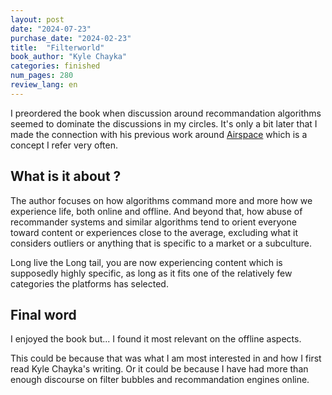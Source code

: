 ```yaml
---
layout: post
date: "2024-07-23"
purchase_date: "2024-02-23"
title:  "Filterworld"
book_author: "Kyle Chayka"
categories: finished
num_pages: 280
review_lang: en
---
```


I preordered the book when discussion around recommandation algorithms seemed to dominate the discussions in my circles. It's only a bit later that I made the connection with his previous work around [Airspace](https://www.theverge.com/2016/8/3/12325104/airbnb-aesthetic-global-minimalism-startup-gentrification) which is a concept I refer very often.

## What is it about ?

The author focuses on how algorithms command more and more how we experience life, both online and offline. And beyond that, how abuse of recommander systems and similar algorithms tend to orient everyone toward content or experiences close to the average, excluding what it considers outliers or anything that is specific to a market or a subculture.

Long live the Long tail, you are now experiencing content which is supposedly highly specific, as long as it fits one of the relatively few categories the platforms has selected.

## Final word

I enjoyed the book but... I found it most relevant on the offline aspects.

This could be because that was what I am most interested in and how I first read Kyle Chayka's writing. Or it could be because I have had more than enough discourse on filter bubbles and recommandation engines online.
